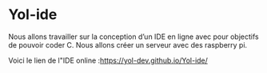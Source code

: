 # Yol-ide

Nous allons travailler sur la conception d’un IDE en ligne avec pour objectifs de pouvoir coder C. Nous allons créer un serveur avec des raspberry pi.


Voici le lien de l"IDE online :https://yol-dev.github.io/Yol-ide/

